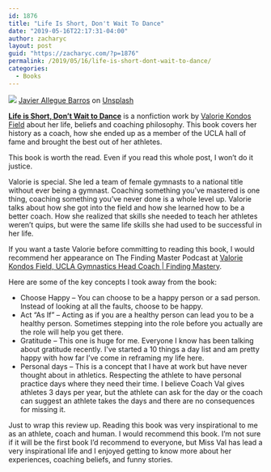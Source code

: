 ```yaml
---
id: 1876
title: "Life Is Short, Don't Wait To Dance"
date: "2019-05-16T22:17:31-04:00"
author: zacharyc
layout: post
guid: "https://zacharyc.com/?p=1876"
permalink: /2019/05/16/life-is-short-dont-wait-to-dance/
categories:
  - Books
---
```


![](/assets/img/2019/05/javier-allegue-barros-406855-unsplash.jpg?fit=1024%2C618)
[Javier Allegue Barros](https://unsplash.com/photos/Kr3Ls8Tw8h4?utm_source=unsplash&utm_medium=referral&utm_content=creditCopyText) on [Unsplash](https://unsplash.com/search/photos/dance?utm_source=unsplash&utm_medium=referral&utm_content=creditCopyText)

[**Life is Short, Don’t Wait to Dance**](http://officialmissval.com/book/) is a nonfiction work by [Valorie Kondos Field](http://officialmissval.com) about her life, beliefs and coaching philosophy. This book covers her history as a coach, how she ended up as a member of the UCLA hall of fame and brought the best out of her athletes.

This book is worth the read. Even if you read this whole post, I won’t do it justice.

Valorie is special. She led a team of female gymnasts to a national title without ever being a gymnast. Coaching something you’ve mastered is one thing, coaching something you’ve never done is a whole level up. Valorie talks about how she got into the field and how she learned how to be a better coach. How she realized that skills she needed to teach her athletes weren’t quips, but were the same life skills she had used to be successful in her life.

If you want a taste Valorie before committing to reading this book, I would recommend her appearance on The Finding Master Podcast at [Valorie Kondos Field, UCLA Gymnastics Head Coach | Finding Mastery](https://findingmastery.net/valorie-kondos-field/).

Here are some of the key concepts I took away from the book:

- Choose Happy – You can choose to be a happy person or a sad person. Instead of looking at all the faults, choose to be happy.
- Act “As If” – Acting as if you are a healthy person can lead you to be a healthy person. Sometimes stepping into the role before you actually are the role will help you get there.
- Gratitude – This one is huge for me. Everyone I know has been talking about gratitude recently. I’ve started a 10 things a day list and am pretty happy with how far I’ve come in reframing my life here.
- Personal days – This is a concept that I have at work but have never thought about in athletics. Respecting the athlete to have personal practice days where they need their time. I believe Coach Val gives athletes 3 days per year, but the athlete can ask for the day or the coach can suggest an athlete takes the days and there are no consequences for missing it.

Just to wrap this review up. Reading this book was very inspirational to me as an athlete, coach and human. I would recommend this book. I’m not sure if it will be the first book I’d recommend to everyone, but Miss Val has lead a very inspirational life and I enjoyed getting to know more about her experiences, coaching beliefs, and funny stories.
